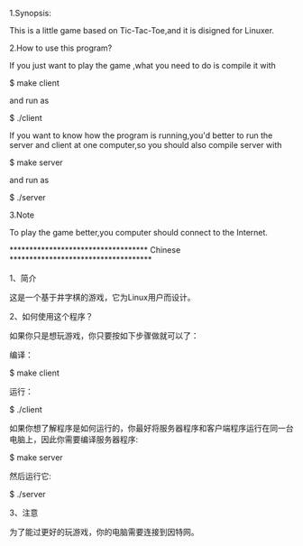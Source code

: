 1.Synopsis:

This is a little game based on Tic-Tac-Toe,and it is disigned for Linuxer.

2.How to use this program?

If you just want to play the game ,what you need to do is compile it with

$ make client

and run as

$ ./client

If you want to know how the program is running,you'd better to run the server and client at one computer,so you should also compile server with

$ make server

and run as

$ ./server

3.Note

To play the game better,you computer should connect to the Internet.

*********************************** Chinese ************************************

1、简介

这是一个基于井字棋的游戏，它为Linux用户而设计。

2、如何使用这个程序？

如果你只是想玩游戏，你只要按如下步骤做就可以了：

编译：

$ make client

运行：

$ ./client

如果你想了解程序是如何运行的，你最好将服务器程序和客户端程序运行在同一台电脑上，因此你需要编译服务器程序:

$ make server

然后运行它:

$ ./server

3、注意

为了能过更好的玩游戏，你的电脑需要连接到因特网。
